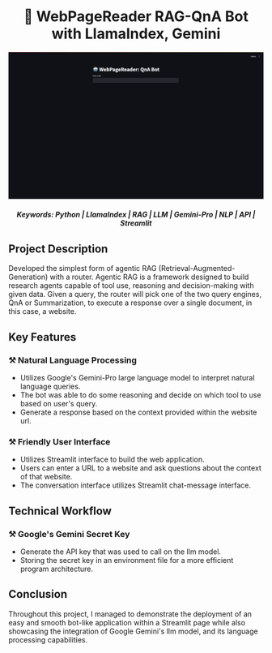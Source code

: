<h1 align="center">🤖 WebPageReader RAG-QnA Bot with LlamaIndex, Gemini </h1>

![Alt_Text](https://github.com/alyanifr/llama-index-gemini-rag-qa/blob/main/media/rag1.gif)

<h5 align="center">Keywords: Python | LlamaIndex | RAG | LLM | Gemini-Pro | NLP | API | Streamlit</h5>
<h2>Project Description</h2>
Developed the simplest form of agentic RAG (Retrieval-Augmented-Generation) with a router. 
Agentic RAG is a framework designed to build research agents capable of tool use, reasoning and decision-making with given data.
Given a query, the router will pick one of the two query engines, QnA or Summarization, to execute a response over a single document, in this case, a website.
<h2>Key Features</h2>
<h3>⚒️ Natural Language Processing</h3>
<ul>
 <li> Utilizes Google's Gemini-Pro large language model to interpret natural language queries. </li>
 <li> The bot was able to do some reasoning and decide on which tool to use based on user's query. </li>
 <li> Generate a response based on the context provided within the website url. </li>
</ul>
<h3>⚒️ Friendly User Interface</h3>
<ul>
  <li> Utilizes Streamlit interface to build the web application.</li>
  <li> Users can enter a URL to a website and ask questions about the context of that website.</li>
  <li> The conversation interface utilizes Streamlit chat-message interface.</li>
</ul>
<h2>Technical Workflow</h2>
<h3>⚒️ Google's Gemini Secret Key</h3>
<ul>
  <li> Generate the API key that was used to call on the llm model.</li>
  <li> Storing the secret key in an environment file for a more efficient program architecture.</li>
</ul>
<h2>Conclusion</h2>
Throughout this project, I managed to demonstrate the deployment of an easy and smooth bot-like application within a Streamlit page while also showcasing the integration of Google Gemini's llm model, and its language processing capabilities. 
